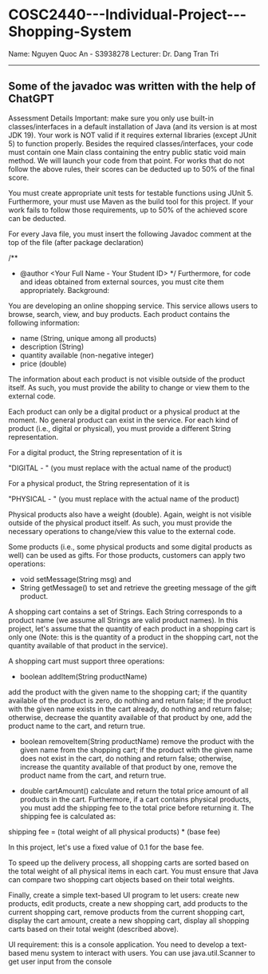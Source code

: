 # COSC2440---Individual-Project---Shopping-System
Name: Nguyen Quoc An - S3938278
Lecturer: Dr. Dang Tran Tri

--------------------------
Some of the javadoc was written with the help of ChatGPT
--------------------------

Assessment Details
Important: make sure you only use built-in classes/interfaces in a default installation of Java (and its version is at most JDK 19). Your work is NOT valid if it requires external libraries (except JUnit 5) to function properly. Besides the required classes/interfaces, your code must contain one Main class containing the entry public static void main method. We will launch your code from that point. For works that do not follow the above rules, their scores can be deducted up to 50% of the final score.

You must create appropriate unit tests for testable functions using JUnit 5. Furthermore, your must use Maven as the build tool for this project. If your work fails to follow those requirements, up to 50% of the achieved score can be deducted.

For every Java file, you must insert the following Javadoc comment at the top of the file (after package declaration)

/**
 * @author <Your Full Name - Your Student ID>
 */
Furthermore, for code and ideas obtained from external sources, you must cite them appropriately.
Background:

You are developing an online shopping service. This service allows users to browse, search, view, and buy products. Each product contains the following information:

- name (String, unique among all products)
- description (String)
- quantity available (non-negative integer)
- price (double)

The information about each product is not visible outside of the product itself. As such, you must provide the ability to change or view them to the external code.

Each product can only be a digital product or a physical product at the moment. No general product can exist in the service. For each kind of product (i.e., digital or physical), you must provide a different String representation.

For a digital product, the String representation of it is

"DIGITAL - <product name>" (you must replace <product name> with the actual name of the product)

For a physical product, the String representation of it is

"PHYSICAL - <product name>" (you must replace <product name> with the actual name of the product)

Physical products also have a weight (double). Again, weight is not visible outside of the physical product itself. As such, you must provide the necessary operations to change/view this value to the external code.

Some products (i.e., some physical products and some digital products as well) can be used as gifts. For those products, customers can apply two operations:

- void setMessage(String msg)
and
- String getMessage()
to set and retrieve the greeting message of the gift product.

A shopping cart contains a set of Strings. Each String corresponds to a product name (we assume all Strings are valid product names). In this project, let's assume that the quantity of each product in a shopping cart is only one (Note: this is the quantity of a product in the shopping cart, not the quantity available of that product in the service).

A shopping cart must support three operations:

- boolean addItem(String productName)

add the product with the given name to the shopping cart; if the quantity available of the product is zero, do nothing and return false; if the product with the given name exists in the cart already, do nothing and return false; otherwise, decrease the quantity available of that product by one, add the product name to the cart, and return true.

- boolean removeItem(String productName)
remove the product with the given name from the shopping cart; if the product with the given name does not exist in the cart, do nothing and return false; otherwise, increase the quantity available of that product by one, remove the product name from the cart, and return true.

- double cartAmount()
calculate and return the total price amount of all products in the cart. Furthermore, if a cart contains physical products, you must add the shipping fee to the total price before returning it. The shipping fee is calculated as:

shipping fee = (total weight of all physical products) * (base fee)

In this project, let's use a fixed value of 0.1 for the base fee.

To speed up the delivery process, all shopping carts are sorted based on the total weight of all physical items in each cart. You must ensure that Java can compare two shopping cart objects based on their total weights.

Finally, create a simple text-based UI program to let users: create new products, edit products, create a new shopping cart, add products to the current shopping cart, remove products from the current shopping cart, display the cart amount, create a new shopping cart, display all shopping carts based on their total weight (described above).

UI requirement: this is a console application. You need to develop a text-based menu system to interact with users. You can use java.util.Scanner to get user input from the console
